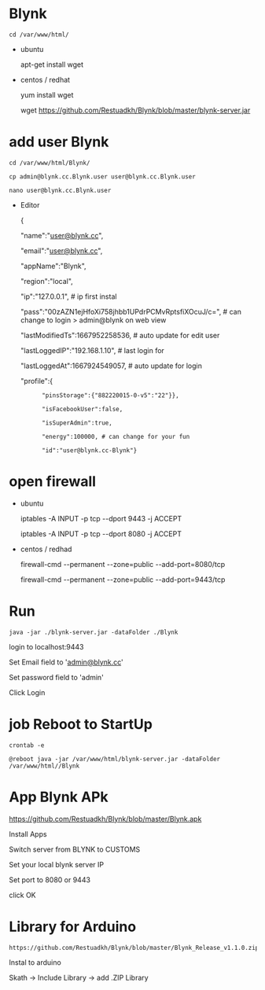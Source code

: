 # Blynk

	cd /var/www/html/

- ubuntu

	apt-get install wget

- centos / redhat

	yum install wget

	wget https://github.com/Restuadkh/Blynk/blob/master/blynk-server.jar

# add user Blynk

	cd /var/www/html/Blynk/

	cp admin@blynk.cc.Blynk.user user@blynk.cc.Blynk.user

	nano user@blynk.cc.Blynk.user

- Editor

	{
		
	"name":"user@blynk.cc",

	"email":"user@blynk.cc",

	"appName":"Blynk",

	"region":"local",

	"ip":"127.0.0.1", # ip first instal

	"pass":"00zAZN1ejHfoXi758jhbb1UPdrPCMvRptsfiXOcuJ/c=", # can change to login > admin@blynk on web view

	"lastModifiedTs":1667952258536,  # auto update for edit user

	"lastLoggedIP":"192.168.1.10", # last login for

	"lastLoggedAt":1667924549057, # auto update for login

	"profile":{

			"pinsStorage":{"882220015-0-v5":"22"}},

			"isFacebookUser":false,

			"isSuperAdmin":true,

			"energy":100000, # can change for your fun

			"id":"user@blynk.cc-Blynk"}
		

# open firewall
- ubuntu

	iptables -A INPUT -p tcp --dport 9443 -j ACCEPT

	iptables -A INPUT -p tcp --dport 8080 -j ACCEPT


- centos / redhad

	firewall-cmd --permanent --zone=public --add-port=8080/tcp

	firewall-cmd --permanent --zone=public --add-port=9443/tcp

# Run

	java -jar ./blynk-server.jar -dataFolder ./Blynk  

login to localhost:9443

Set Email field to 'admin@blynk.cc'

Set password field to 'admin'

Click Login

# job Reboot to StartUp

	crontab -e

	@reboot java -jar /var/www/html/blynk-server.jar -dataFolder /var/www/html//Blynk 

# App Blynk APk

https://github.com/Restuadkh/Blynk/blob/master/Blynk.apk

Install Apps

Switch server from BLYNK to CUSTOMS

Set your local blynk server IP

Set port to 8080 or 9443

click OK

# Library for Arduino

	https://github.com/Restuadkh/Blynk/blob/master/Blynk_Release_v1.1.0.zip

Instal to arduino

Skath -> Include Library -> add .ZIP Library